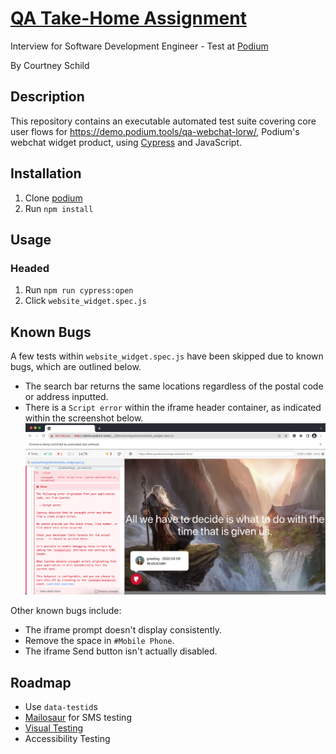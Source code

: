 # [QA Take-Home Assignment](/assets/QA__Take-Home_Assignment.pdf)

Interview for Software Development Engineer - Test at [Podium](https://www.podium.com/)

By Courtney Schild

## Description

This repository contains an executable automated test suite covering core user flows for https://demo.podium.tools/qa-webchat-lorw/, Podium's webchat widget product, using [Cypress](https://www.cypress.io/) and JavaScript.

## Installation

1. Clone [podium](https://github.com/courtschmort/podium)
2. Run `npm install`

## Usage

### Headed

1. Run `npm run cypress:open`
2. Click `website_widget.spec.js`

## Known Bugs

A few tests within `website_widget.spec.js` have been skipped due to known bugs, which are outlined below.

- The search bar returns the same locations regardless of the postal code or address inputted.
- There is a `Script error` within the iframe header container, as indicated within the screenshot below.
  ![Script error](/assets/bug.png)

Other known bugs include:

- The iframe prompt doesn't display consistently.
- Remove the space in `#Mobile Phone`.
- The iframe Send button isn't actually disabled.

## Roadmap

- Use `data-testid`s
- [Mailosaur](https://mailosaur.com/) for SMS testing
- [Visual Testing](https://docs.cypress.io/guides/tooling/visual-testing)
- Accessibility Testing
